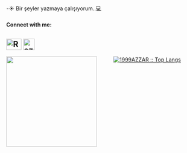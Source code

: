 
-:sunny: Bir şeyler yazmaya çalışıyorum..:computer:

#### Connect with me:


<a href="https://www.linkedin.com/in/rabiaabdioglu/" target="blank"><img align="center"
      src="https://raw.githubusercontent.com/rahuldkjain/github-profile-readme-generator/master/src/images/icons/Social/linked-in-alt.svg"
      alt="Rabia Abdioglu" height="30" width="40" /></a><t>
   <a href="https://mailto:rabiabdglu@gmail.com" target="blank"><img align="center"
         src="https://user-images.githubusercontent.com/5141132/50740364-7ea80880-1217-11e9-8faf-2348e31beedd.png"
         alt="azzar" height="30"/></a>
-----
<p>
<img align= "left" width= "240" src= "https://pa1.narvii.com/6580/8098c6e9207376889eeb0532d9f5a0723c4d73f5_hq.gif"/>

<p><p>
     <p align="center">
          <a href="https://github.com/1999AZZAR/">
          <img src="https://github-readme-stats.vercel.app/api/top-langs/?username=rabiaabdioglu&langs_count=6&theme=gruvbox&layout=compact&hide_border=true" alt="1999AZZAR :: Top Langs" /></a>
        </p>

